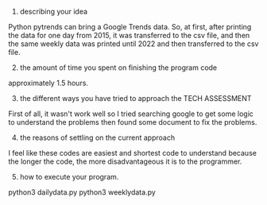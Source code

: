 

1. describing your idea

Python pytrends can bring a Google Trends data.
So, at first, after printing the data for one day from 2015,
it was transferred to the csv file,
and then the same weekly data was printed until 2022 and then transferred to the csv file.




2. the amount of time you spent on finishing the program code

approximately 1.5 hours.




3. the different ways you have tried to approach the TECH ASSESSMENT

First of all, it wasn't work well so I tried searching google to get some logic to understand the problems then
found some document to fix the problems.




4. the reasons of settling on the current approach

I feel like these codes are easiest and shortest code to understand because the longer the code, the more disadvantageous it is to the programmer.




5. how to execute your program.

python3 dailydata.py 
python3 weeklydata.py